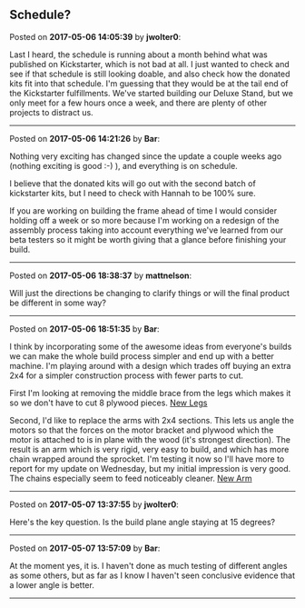 ## Schedule?
Posted on **2017-05-06 14:05:39** by **jwolter0**:

Last I heard, the schedule is running about a month behind what was published on Kickstarter, which is not bad at all.  I just wanted to check and see if that schedule is still looking doable, and also check how the donated kits fit into that schedule.  I'm guessing that they would be at the tail end of the Kickstarter fulfillments.  We've started building our Deluxe Stand, but we only meet for a few hours once a week, and there are plenty of other projects to distract us.

---

Posted on **2017-05-06 14:21:26** by **Bar**:

Nothing very exciting has changed since the update a couple weeks ago (nothing exciting is good :-) ), and everything is on schedule.

I believe that the donated kits will go out with the second batch of kickstarter kits, but I need to check with Hannah to be 100% sure.

If you are working on building the frame ahead of time I would consider holding off a week or so more because I'm working on a redesign of the assembly process taking into account everything we've learned from our beta testers so it might be worth giving that a glance before finishing your build.

---

Posted on **2017-05-06 18:38:37** by **mattnelson**:

Will just the directions be changing to clarify things or will the final product be different in some way?

---

Posted on **2017-05-06 18:51:35** by **Bar**:

I think by incorporating some of the awesome ideas from everyone's builds we can make the whole build process simpler and end up with a better machine. I'm playing around with a design which trades off buying an extra 2x4 for a simpler construction process with fewer parts to cut.

First I'm looking at removing the middle brace from the legs which makes it so we don't have to cut 8 plywood pieces.  [New Legs](//muut.com/u/maslowcnc/s1/:maslowcnc:Lbku:newlegs.jpg.jpg) 

Second, I'd like to replace the arms with 2x4 sections. This lets us angle the motors so that the forces on the motor bracket and plywood which the motor is attached to is in plane with the wood (it's strongest direction). The result is an arm which is very rigid, very easy to build, and which has more chain wrapped around the sprocket. I'm testing it now so I'll have more to report for my update on Wednesday, but my initial impression is very good. The chains especially seem to feed noticeably cleaner.  [New Arm](//muut.com/u/maslowcnc/s1/:maslowcnc:Wmkq:newarm.jpg.jpg)

---

Posted on **2017-05-07 13:37:55** by **jwolter0**:

Here's the key question.  Is the build plane angle staying at 15 degrees?

---

Posted on **2017-05-07 13:57:09** by **Bar**:

At the moment yes, it is. I haven't done as much testing of different angles as some others, but as far as I know I haven't seen conclusive evidence that a lower angle is better.

---

